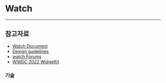 # Watch

-----------------


## 참고자료
- [Watch Document](https://developer.apple.com/documentation/watchos-apps/)
- [Design guidelines](https://developer.apple.com/design/human-interface-guidelines/platforms/designing-for-watchos/)
- [watch Forums](https://developer.apple.com/forums/tags/watchkit/)
- [WWDC 2022 WidgeKit](https://developer.apple.com/videos/play/wwdc2022/10051/)


### 기술
